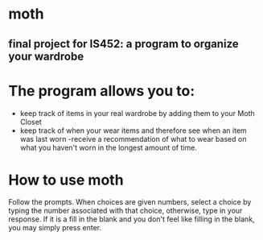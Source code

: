 # moth
## final project for IS452: a program to organize your wardrobe
# The program allows you to:
- keep track of items in your real wardrobe by adding them to your Moth Closet
- keep track of when your wear items and therefore see when an item was last worn
-receive a recommendation of what to wear based on what you haven't worn in the longest amount of time.

# How to use moth
Follow the prompts. When choices are given numbers, select a choice by typing the number associated with that choice, 
otherwise, type in your response. If it is a fill in the blank and you don't feel like filling in the blank, you may simply press enter.
